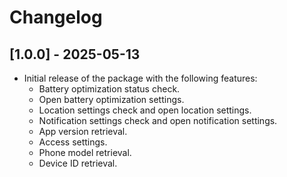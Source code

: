 # Changelog

## [1.0.0] - 2025-05-13
- Initial release of the package with the following features:
    - Battery optimization status check.
    - Open battery optimization settings.
    - Location settings check and open location settings.
    - Notification settings check and open notification settings.
    - App version retrieval.
    - Access settings.
    - Phone model retrieval.
    - Device ID retrieval.
